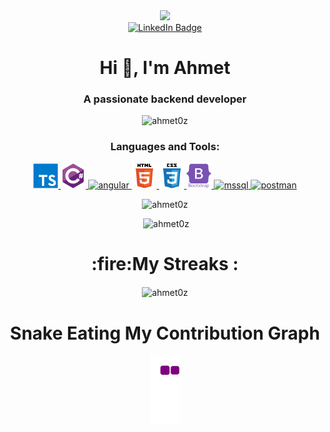 


<div id="header" align="center">
  <img src="https://media.giphy.com/media/qgQUggAC3Pfv687qPC/giphy.gif"/>
  <div id="badges">
  <a href="https://www.linkedin.com/in/ahmet-ozpolat-6214bb208/" target="_blank">
  <img src="https://img.shields.io/badge/LinkedIn-blue?style=for-the-badge&logo=linkedin&logoColor=white" alt="LinkedIn Badge"/>
  </a>
</div>
</div>

<h1 align="center">Hi 👋, I'm Ahmet</h1>
<h3 align="center">A passionate backend developer </h3>

<p align="center"> <img src="https://komarev.com/ghpvc/?username=ahmet0z&label=Profile%20views&color=0e75b6&style=flat" alt="ahmet0z" /> </p>



<h3 align="center">Languages and Tools:</h3>
<p align="center"> 
 <a href="https://www.typescriptlang.org/" target="_blank" rel="noreferrer"> <img src="https://raw.githubusercontent.com/devicons/devicon/master/icons/typescript/typescript-original.svg" alt="typescript" width="40" height="40"/> </a> 
    <a href="https://www.w3schools.com/cs/" target="_blank" rel="noreferrer"> <img src="https://raw.githubusercontent.com/devicons/devicon/master/icons/csharp/csharp-original.svg" alt="csharp" width="40" height="40"/> </a> 
    <a href="https://angular.io" target="_blank" rel="noreferrer"><img src="https://angular.io/assets/images/logos/angular/angular.svg" alt="angular" width="40" height="40"/> </a> 
    <a href="https://www.w3.org/html/" target="_blank" rel="noreferrer"> <img src="https://raw.githubusercontent.com/devicons/devicon/master/icons/html5/html5-original-wordmark.svg" alt="html5" width="40" height="40"/> </a> 
    <a href="https://www.w3schools.com/css/" target="_blank" rel="noreferrer"> <img src="https://raw.githubusercontent.com/devicons/devicon/master/icons/css3/css3-original-wordmark.svg" alt="css3" width="40" height="40"/> </a> 
    <a href="https://getbootstrap.com" target="_blank" rel="noreferrer"><img src="https://raw.githubusercontent.com/devicons/devicon/master/icons/bootstrap/bootstrap-plain-wordmark.svg" alt="bootstrap" width="40" height="40"/> </a> 
    <a href="https://www.microsoft.com/en-us/sql-server" target="_blank" rel="noreferrer"> <img src="https://www.svgrepo.com/show/303229/microsoft-sql-server-logo.svg" alt="mssql" width="40" height="40"/> </a> 
    <a href="https://postman.com" target="_blank" rel="noreferrer"> <img src="https://www.vectorlogo.zone/logos/getpostman/getpostman-icon.svg" alt="postman" width="40" height="40"/> </a> 
</p>

<p align="center" ><img  src="https://github-readme-stats.vercel.app/api/top-langs/?username=ahmet0z&layout=compact&theme=vision-friendly-dark" alt="ahmet0z" /></p>

<p align="center">&nbsp;<img  src="https://github-readme-stats.vercel.app/api?username=ahmet0z&show_icons=true&theme=radical" alt="ahmet0z" /></p>

<div align="center">
<h1>:fire:My Streaks :</h1>
<p><img align="center" src="https://github-readme-streak-stats.herokuapp.com/?user=ahmet0z&theme=dark" alt="ahmet0z" /></p>
</div>


<div align="center">
<h1>Snake Eating My Contribution Graph</h1>

![snake-gif](https://github.com/Ahmet0z/Ahmet0z/blob/output/github-contribution-grid-snake.gif)

</div>

